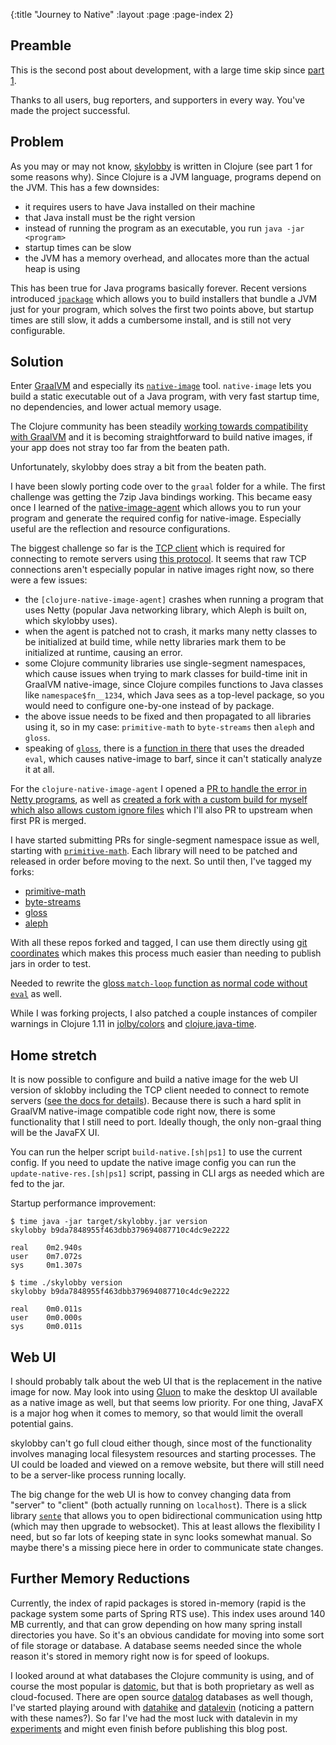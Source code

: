 {:title "Journey to Native"
 :layout :page
 :page-index 2}

## Preamble

This is the second post about development, with a large time skip since [part 1](/pages/development).


Thanks to all users, bug reporters, and supporters in every way. You've made the project successful.


## Problem

As you may or may not know, [skylobby](https://github.com/skynet-gh/skylobby) is written in Clojure
(see part 1 for some reasons why). Since Clojure is a JVM language, programs depend on the JVM. This
has a few downsides:

- it requires users to have Java installed on their machine
- that Java install must be the right version
- instead of running the program as an executable, you run `java -jar <program>`
- startup times can be slow
- the JVM has a memory overhead, and allocates more than the actual heap is using

This has been true for Java programs basically forever. Recent versions introduced
[`jpackage`](https://docs.oracle.com/en/java/javase/14/docs/specs/man/jpackage.html) which allows
you to build installers that bundle a JVM just for your program, which solves the first two points
above, but startup times are still slow, it adds a cumbersome install, and is still not very
configurable.

## Solution

Enter [GraalVM](https://www.graalvm.org/) and especially its
[`native-image`](https://www.graalvm.org/22.0/reference-manual/native-image/) tool. `native-image`
lets you build a static executable out of a Java program, with very fast startup time, no
dependencies, and lower actual memory usage.

The Clojure community has been steadily
[working towards compatibility with GraalVM](https://github.com/clj-easy/graalvm-clojure#clojure-meets-graalvm)
and it is becoming straightforward to build native images, if your app does not stray too far from
the beaten path.

Unfortunately, skylobby does stray a bit from the beaten path.

I have been slowly porting code over to the `graal` folder for a while. The first challenge was
getting the 7zip Java bindings working. This became easy once I learned of the
[native-image-agent](https://www.graalvm.org/22.0/reference-manual/native-image/Agent/) which allows
you to run your program and generate the required config for native-image. Especially useful are the
reflection and resource configurations.

The biggest challenge so far is the [TCP client](https://github.com/clj-commons/aleph#tcp) which is
required for connecting to remote servers using
[this protocol](https://springrts.com/dl/LobbyProtocol/ProtocolDescription.html). It seems that raw
TCP connections aren't especially popular in native images right now, so there were a few issues:

- the `[clojure-native-image-agent]` crashes when running a program that uses Netty (popular Java
  networking library, which Aleph is built on, which skylobby uses).
- when the agent is patched not to crash, it marks many netty classes to be initialized at build
  time, while netty libraries mark them to be initialized at runtime, causing an error.
- some Clojure community libraries use single-segment namespaces, which cause issues when trying to
  mark classes for build-time init in GraalVM native-image, since Clojure compiles functions to Java
  classes like `namespace$fn__1234`, which Java sees as a top-level package, so you would need to
  configure one-by-one instead of by package.
- the above issue needs to be fixed and then propagated to all libraries using it, so in my case:
  `primitive-math` to `byte-streams` then `aleph` and `gloss`.
- speaking of [`gloss`](https://github.com/clj-commons/gloss), there is a [function in
  there](https://github.com/clj-commons/gloss/blob/0.2.6/src/gloss/data/bytes/delimited.clj#L84-L96)
  that uses the dreaded `eval`, which causes native-image to barf, since it can't statically analyze
  it at all.

For the `clojure-native-image-agent` I opened a [PR to handle the error in Netty
programs](https://github.com/luontola/clojure-native-image-agent/pull/1), as well as [created a fork
with a custom build for myself which also allows custom ignore
files](https://github.com/skynet-gh/clojure-native-image-agent/releases/tag/v0.2.0%2Bfix-noclass%2Bcustom-ignore)
which I'll also PR to upstream when first PR is merged.

I have started submitting PRs for single-segment namespace issue as well, starting with
[`primitive-math`](https://github.com/clj-commons/primitive-math/pull/14). Each library will need to
be patched and released in order before moving to the next. So until then, I've tagged my forks:

- [primitive-math](https://github.com/skynet-gh/primitive-math/releases/tag/0.1.6%2Bfix-single-segment-nses)
- [byte-streams](https://github.com/skynet-gh/byte-streams/releases/tag/0.2.10%2Bfix-single-segment-ns)
- [gloss](https://github.com/skynet-gh/gloss/releases/tag/0.2.6%2Bupdate-byte-streams)
- [aleph](https://github.com/skynet-gh/aleph/releases/tag/0.4.7%2Bupdate-byte-streams)

With all these repos forked and tagged, I can use them directly using [git
coordinates](https://clojure.org/guides/deps_and_cli#_using_git_libraries) which makes this process
much easier than needing to publish jars in order to test.

Needed to rewrite the [gloss `match-loop` function as normal code without
`eval`](https://github.com/skynet-gh/gloss/commit/d3db3b9d7f5a39d1ae504b0c2adae1d43f18b1f0) as well.

While I was forking projects, I also patched a couple instances of compiler warnings in Clojure
1.11 in [jolby/colors](https://github.com/skynet-gh/jolby-colors/releases/tag/1.0.6%2Bexclude-abs)
and
[clojure.java-time](https://github.com/skynet-gh/clojure.java-time/releases/tag/0.3.3%2Bexclude-abs).

## Home stretch

It is now possible to configure and build a native image for the web UI version of sklobby including
the TCP client needed to connect to remote servers ([see the docs for
details](https://github.com/skynet-gh/skylobby/tree/master/native-res)). Because there is such a
hard split in GraalVM native-image compatible code right now, there is some functionality that I
still need to port. Ideally though, the only non-graal thing will be the JavaFX UI.

You can run the helper script `build-native.[sh|ps1]` to use the current config. If you need to
update the native image config you can run the `update-native-res.[sh|ps1]` script, passing in CLI
args as needed which are fed to the jar.

Startup performance improvement:

```
$ time java -jar target/skylobby.jar version
skylobby b9da7848955f463dbb379694087710c4dc9e2222

real    0m2.940s
user    0m7.072s
sys     0m1.307s

$ time ./skylobby version
skylobby b9da7848955f463dbb379694087710c4dc9e2222

real    0m0.011s
user    0m0.000s
sys     0m0.011s
```

## Web UI

I should probably talk about the web UI that is the replacement in the native image for now. May
look into using [Gluon](https://github.com/gluonhq/) to make the desktop UI available as a native
image as well, but that seems low priority. For one thing, JavaFX is a major hog when it comes to
memory, so that would limit the overall potential gains.

skylobby can't go full cloud either though, since most of the functionality involves managing local
filesystem resources and starting processes. The UI could be loaded and viewed on a remove website,
but there will still need to be a server-like process running locally.

The big change for the web UI is how to convey changing data from "server" to "client" (both
actually running on `localhost`). There is a slick library
[`sente`](https://github.com/ptaoussanis/sente) that allows you to open bidirectional communication
using http (which may then upgrade to websocket). This at least allows the flexibility I need, but
so far lots of keeping state in sync looks somewhat manual. So maybe there's a missing piece here in
order to communicate state changes.

## Further Memory Reductions

Currently, the index of rapid packages is stored in-memory (rapid is the package system some parts
of Spring RTS use). This index uses around 140 MB currently, and that can grow depending on how many
spring install directories you have. So it's an obvious candidate for moving into some sort of file
storage or database. A database seems needed since the whole reason it's stored in memory right now
is for speed of lookups.

I looked around at what databases the Clojure community is using, and of course the most popular is
[datomic](https://www.datomic.com), but that is both proprietary as well as cloud-focused. There are
open source [datalog](https://en.wikipedia.org/wiki/Datalog) databases as well though, I've started
playing around with [datahike](https://github.com/replikativ/datahike) and
[datalevin](https://github.com/juji-io/datalevin) (noticing a pattern with these names?). So far
I've had the most luck with datalevin in my
[experiments](https://github.com/skynet-gh/skylobby/compare/datalevin-rapid-index) and might even
finish before publishing this blog post.
